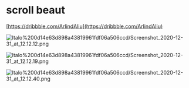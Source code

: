 # scroll beaut

[https://dribbble.com/ArlindAliu](https://dribbble.com/ArlindAliu)

![Italo%200d14e63d898a43819961fdf06a506ccd/Screenshot_2020-12-31_at_12.12.12.png](Italo%200d14e63d898a43819961fdf06a506ccd/Screenshot_2020-12-31_at_12.12.12.png)

![Italo%200d14e63d898a43819961fdf06a506ccd/Screenshot_2020-12-31_at_12.12.19.png](Italo%200d14e63d898a43819961fdf06a506ccd/Screenshot_2020-12-31_at_12.12.19.png)

![Italo%200d14e63d898a43819961fdf06a506ccd/Screenshot_2020-12-31_at_12.12.40.png](Italo%200d14e63d898a43819961fdf06a506ccd/Screenshot_2020-12-31_at_12.12.40.png)
